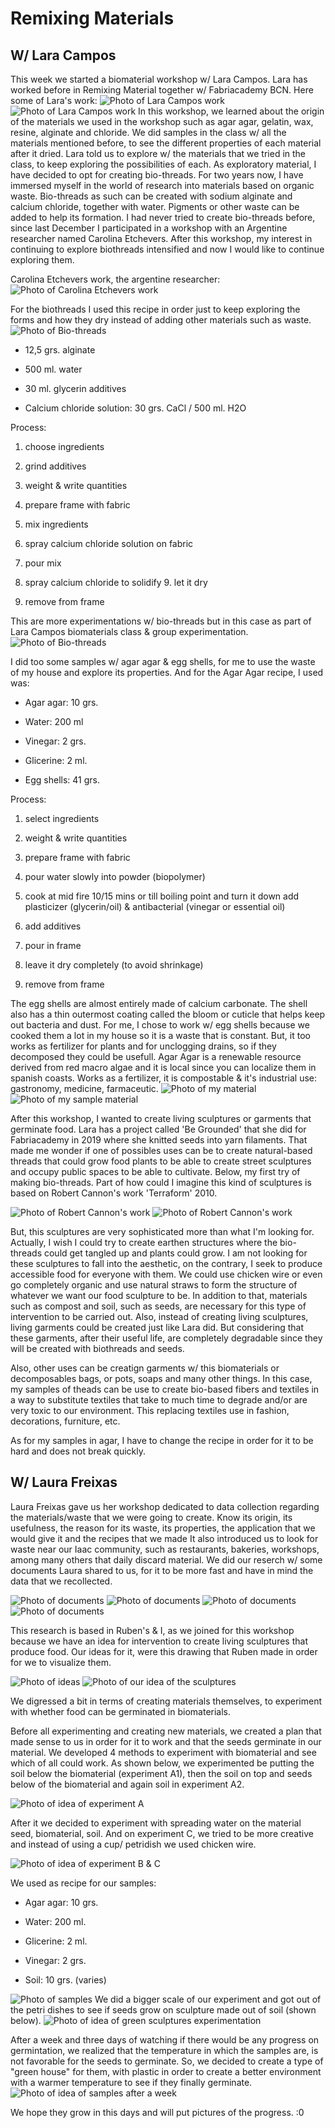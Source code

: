 # Remixing Materials
## W/ Lara Campos

This week we started a biomaterial workshop w/ Lara Campos. Lara has worked before in Remixing Material together w/ Fabriacademy BCN. 
Here some of Lara's work:
<img src= "../../images/Lara Campos.png" alt="Photo of Lara Campos work">
<img src= "../../images/Lara.png" alt="Photo of Lara Campos work">
In this workshop, we learned about the origin of the materials we used in the workshop such as agar agar, gelatin, wax, resine, alginate and chloride.
We did samples in the class w/ all the materials mentioned before, to see the different properties of each material after it dried.
Lara told us to explore w/ the materials that we tried in the class, to keep exploring the possibilities of each.
As exploratory material, I have decided to opt for creating bio-threads. For two years now, I have immersed myself in the world of research into materials based on organic waste. Bio-threads as such can be created with sodium alginate and calcium chloride, together with water. Pigments or other waste can be added to help its formation. I had never tried to create bio-threads before, since last December I participated in a workshop with an Argentine researcher named Carolina Etchevers. After this workshop, my interest in continuing to explore biothreads intensified and now I would like to continue exploring them.

Carolina Etchevers work, the argentine researcher:
<img src= "../../images/Carolina.png" alt="Photo of Carolina Etchevers work">


For the biothreads I used this recipe in order just to keep exploring the forms and how they dry instead of adding other materials such as waste.
<img src= "../../images/biothreads copy.jpg" alt="Photo of Bio-threads">

- 12,5 grs. alginate

- 500 ml. water

- 30 ml. glycerin additives

- Calcium chloride solution: 30 grs. CaCl / 500 ml. H2O

Process:

1. choose ingredients 

2. grind additives

3. weight & write quantities 

4. prepare frame with fabric

5. mix ingredients

6. spray calcium chloride solution on fabric

7. pour mix

8. spray calcium chloride to solidify 9. let it dry

10. remove from frame

This are more experimentations w/ bio-threads but in this case as part of Lara Campos biomaterials class & group experimentation.
<img src= "../../images/biohilos4.jpg" alt="Photo of Bio-threads">

I did too some samples w/ agar agar & egg shells, for me to use the waste of my house and explore its properties. And for the Agar Agar recipe, I used was:

- Agar agar: 10 grs.

- Water: 200 ml

- Vinegar: 2 grs.

- Glicerine: 2 ml.

- Egg shells: 41 grs.

Process:

1. select ingredients

2. weight & write quantities

3. prepare frame with fabric

4. pour water slowly into powder (biopolymer)

6. cook at mid fire 10/15 mins or till boiling point and turn it down add plasticizer (glycerin/oil) & antibacterial (vinegar or essential oil)

7. add additives

8. pour in frame

9. leave it dry completely (to avoid shrinkage)

10. remove from frame

The egg shells are almost entirely made of calcium carbonate. The shell also has a thin outermost coating called the bloom or cuticle that helps keep out bacteria and dust.
For me, I chose to work w/ egg shells because we cooked them a lot in my house so it is a waste that is constant. But, it too works as fertilizer for plants and for unclogging drains, so if they decomposed they could be usefull. Agar Agar is a renewable resource derived from red macro algae and it is local since you can localize them in spanish coasts. Works as a fertilizer, it is compostable & it's industrial use: gastronomy, medicine, farmaceutic.
<img src= "../../images/agaragar.jpg" alt="Photo of my material">
<img src= "../../images/agaragar2.jpg" alt="Photo of my sample material">

After this workshop, I wanted to create living sculptures or garments that germinate food. Lara has a project called 'Be Grounded' that she did for Fabriacademy in 2019 where she knitted seeds into yarn filaments. That made me wonder if one of possibles uses can be to create natural-based threads that could grow food plants to be able to create street sculptures and occupy public spaces to be able to cultivate. Below, my first try of making bio-threads. Part of how could I imagine this kind of sculptures is based on Robert Cannon's work 'Terraform' 2010. 

<img src= "../../images/RobertCannon.jpg" alt="Photo of Robert Cannon's work">
<img src= "../../images/RobertCannon2.png" alt="Photo of Robert Cannon's work">

But, this sculptures are very sophisticated more than what I'm looking for. Actually, I wish I could try to create earthen structures where the bio-threads could get tangled up and plants could grow. I am not looking for these sculptures to fall into the aesthetic, on the contrary, I seek to produce accessible food for everyone with them.
We could use chicken wire or even go completely organic and use natural straws to form the structure of whatever we want our food sculpture to be. In addition to that, materials such as compost and soil, such as seeds, are necessary for this type of intervention to be carried out.
Also, instead of creating living sculptures, living garments could be created just like Lara did. But considering that these garments, after their useful life, are completely degradable since they will be created with biothreads and seeds.

Also, other uses can be creatign garments w/ this biomaterials or decomposables bags, or pots, soaps and many other things. In this case, my samples of theads can be use to create bio-based fibers and textiles in a way to substitute textiles that take to much time to degrade and/or are very toxic to our environment. This replacing textiles use in fashion, decorations, furniture, etc.

As for my samples in agar, I have to change the recipe in order for it to be hard and does not break quickly.



## W/ Laura Freixas

Laura Freixas gave us her workshop dedicated to data collection regarding the materials/waste that we were going to create. Know its origin, its usefulness, the reason for its waste, its properties, the application that we would give it and the recipes that we made
It also introduced us to look for waste near our Iaac community, such as restaurants, bakeries, workshops, among many others that daily discard material.
We did our reserch w/ some documents Laura shared to us, for it to be more fast and have in mind the data that we recollected.

<img src= "../../images/Remixing1.jpg" alt="Photo of documents">
<img src= "../../images/Remixin2.jpg" alt="Photo of documents">
<img src= "../../images/Remixin3.jpg" alt="Photo of documents">
<img src= "../../images/Remixing4.jpg" alt="Photo of documents">

This research is based in Ruben's & I, as we joined for this workshop because we have an idea for intervention to create living sculptures that produce food. 
Our ideas for it, were this drawing that Ruben made in order for we to visualize them.

<img src= "../../images/REMix copy.jpg" alt="Photo of ideas">
<img src= "../../images/remiiix.jpg" alt="Photo of our idea of the sculptures">

We digressed a bit in terms of creating materials themselves, to experiment with whether food can be germinated in biomaterials.

Before all experimenting and creating new materials, we created a plan that made sense to us in order for it to work and that the seeds germinate in our material. We developed 4 methods to experiment with biomaterial and see which of all could work.
As shown below, we experimented be putting the soil below the biomaterial (experiment A1), then the soil on top and seeds below of the biomaterial and again soil in experiment A2.

<img src= "../../images/remix6.jpg" alt="Photo of idea of experiment A">

After it we decided to experiment with spreading water on the material seed, biomaterial, soil. And on experiment C, we tried to be more creative and instead of using a cup/ petridish we used chicken wire.

<img src= "../../images/remix.jpg" alt="Photo of idea of experiment B & C">

We used as recipe for our samples:

- Agar agar: 10 grs.

- Water: 200 ml.

- Glicerine: 2 ml.

- Vinegar: 2 grs.

- Soil: 10 grs. (varies)

<img src= "../../images/moldss.jpg" alt="Photo of samples">
We did a bigger scale of our experiment and got out of the petri dishes to see if seeds grow on sculpture made out of soil (shown below). 
<img src= "../../images/sculptures.jpg" alt="Photo of idea of green sculptures experimentation">

After a week and three days of watching if there would be any progress on germintation, we realized that the temperature in which the samples are, is not favorable for the seeds to germinate. So, we decided to create a type of "green house" for them, with plastic in order to create a better environment with a warmer temperature to see if they finally germinate.
<img src= "../../images/weeks.jpg" alt="Photo of idea of samples after a week">

We hope they grow in this days and will put pictures of the progress.
:0



